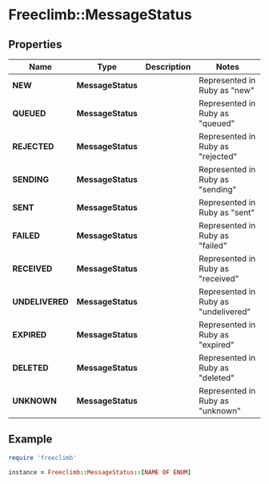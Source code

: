 # Freeclimb::MessageStatus

## Properties

| Name | Type | Description | Notes |
| ---- | ---- | ----------- | ----- |
| **NEW** | **MessageStatus** |  | Represented in Ruby as "new" |
| **QUEUED** | **MessageStatus** |  | Represented in Ruby as "queued" |
| **REJECTED** | **MessageStatus** |  | Represented in Ruby as "rejected" |
| **SENDING** | **MessageStatus** |  | Represented in Ruby as "sending" |
| **SENT** | **MessageStatus** |  | Represented in Ruby as "sent" |
| **FAILED** | **MessageStatus** |  | Represented in Ruby as "failed" |
| **RECEIVED** | **MessageStatus** |  | Represented in Ruby as "received" |
| **UNDELIVERED** | **MessageStatus** |  | Represented in Ruby as "undelivered" |
| **EXPIRED** | **MessageStatus** |  | Represented in Ruby as "expired" |
| **DELETED** | **MessageStatus** |  | Represented in Ruby as "deleted" |
| **UNKNOWN** | **MessageStatus** |  | Represented in Ruby as "unknown" |

## Example

```ruby
require 'freeclimb'

instance = Freeclimb::MessageStatus::[NAME OF ENUM]
```

